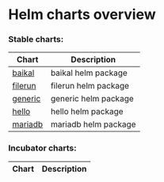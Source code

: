 # Helm charts overview
### Stable charts:
| Chart | Description |
| ----- | ----------- |
| [baikal](stable/baikal) | baikal helm package |
| [filerun](stable/filerun) | filerun helm package |
| [generic](stable/generic) | generic helm package |
| [hello](stable/hello) | hello helm package |
| [mariadb](stable/mariadb) | mariadb helm package |
### Incubator charts:
| Chart | Description |
| ----- | ----------- |
